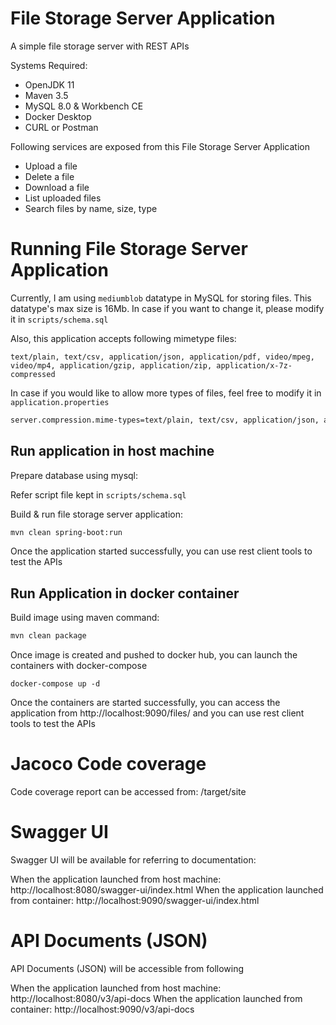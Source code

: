 # File Storage Server Application

A simple file storage server with REST APIs

Systems Required: 

- OpenJDK 11
- Maven 3.5
- MySQL 8.0 & Workbench CE
- Docker Desktop
- CURL or Postman

Following services are exposed from this File Storage Server Application

- Upload a file
- Delete a file
- Download a file
- List uploaded files
- Search files by name, size, type

# Running File Storage Server Application

Currently, I am using `mediumblob` datatype in MySQL for storing files. This datatype's max size is 16Mb. In case if you want to change it, please modify it in `scripts/schema.sql`

Also, this application accepts following mimetype files:

`text/plain, text/csv, application/json, application/pdf, video/mpeg, video/mp4, application/gzip, application/zip, application/x-7z-compressed`

In case if you would like to allow more types of files, feel free to modify it in `application.properties`

```bash
server.compression.mime-types=text/plain, text/csv, application/json, application/pdf, video/mpeg, video/mp4, application/gzip, application/zip, application/x-7z-compressed
```

## Run application in host machine

Prepare database using mysql:

Refer script file kept in `scripts/schema.sql`

Build & run file storage server application:

```bash
mvn clean spring-boot:run
```

Once the application started successfully, you can use rest client tools to test the APIs

## Run Application in docker container

Build image using maven command:

```bash
mvn clean package
```

Once image is created and pushed to docker hub, you can launch the containers with docker-compose

```docker
docker-compose up -d
```

Once the containers are started successfully, you can access the application from http://localhost:9090/files/ and you can use rest client tools to test the APIs

# Jacoco Code coverage

Code coverage report can be accessed from: <project folder>/target/site

# Swagger UI

Swagger UI will be available for referring to documentation: 

When the application launched from host machine: http://localhost:8080/swagger-ui/index.html
When the application launched from container: http://localhost:9090/swagger-ui/index.html

# API Documents (JSON)

API Documents (JSON) will be accessible from following

When the application launched from host machine: http://localhost:8080/v3/api-docs
When the application launched from container: http://localhost:9090/v3/api-docs

